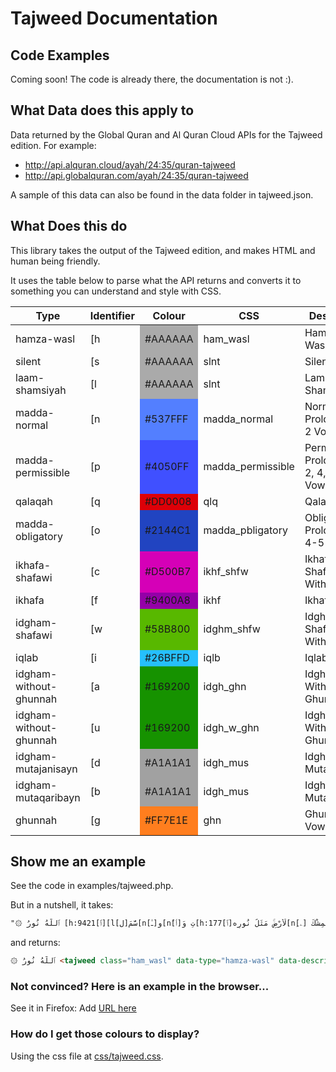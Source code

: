 # Tajweed Documentation

## Code Examples
Coming soon! The code is already there, the documentation is not :).

## What Data does this apply to
Data returned by the Global Quran and Al Quran Cloud APIs for the Tajweed edition. For example:
* http://api.alquran.cloud/ayah/24:35/quran-tajweed
* http://api.globalquran.com/ayah/24:35/quran-tajweed

A sample of this data can also be found in the data folder in tajweed.json.

## What Does this do
This library takes the output of the Tajweed edition, and makes HTML and human being friendly.

It uses the table below to parse what the API returns and converts it to something you can understand and style with CSS.

<table>
    <thead>
        <tr>
            <th>Type</th>
            <th>Identifier</th>
            <th>Colour</th>
            <th>CSS</th>
            <th>Description</th>
        </tr>
    </thead>
    <tbody>
                    <tr>
                <td class="ham_wasl">hamza-wasl</td>
                <td>[h</td>
                <td style="background-color: #AAAAAA">#AAAAAA</td>
                <td>ham_wasl</td>
                <td>Hamzat ul Wasl</td>
            </tr>
                    <tr>
                <td class="slnt">silent</td>
                <td>[s</td>
                <td style="background-color: #AAAAAA">#AAAAAA</td>
                <td>slnt</td>
                <td>Silent</td>
            </tr>
                    <tr>
                <td class="slnt">laam-shamsiyah</td>
                <td>[l</td>
                <td style="background-color: #AAAAAA">#AAAAAA</td>
                <td>slnt</td>
                <td>Lam Shamsiyyah</td>
            </tr>
                    <tr>
                <td class="madda_normal">madda-normal</td>
                <td>[n</td>
                <td style="background-color: #537FFF">#537FFF</td>
                <td>madda_normal</td>
                <td>Normal Prolongation: 2 Vowels</td>
            </tr>
                    <tr>
                <td class="madda_permissible">madda-permissible</td>
                <td>[p</td>
                <td style="background-color: #4050FF">#4050FF</td>
                <td>madda_permissible</td>
                <td>Permissible Prolongation: 2, 4, 6 Vowels</td>
            </tr>
                    <tr>
                <td class="qlq">qalaqah</td>
                <td>[q</td>
                <td style="background-color: #DD0008">#DD0008</td>
                <td>qlq</td>
                <td>Qalaqah</td>
            </tr>
                    <tr>
                <td class="madda_pbligatory">madda-obligatory</td>
                <td>[o</td>
                <td style="background-color: #2144C1">#2144C1</td>
                <td>madda_pbligatory</td>
                <td>Obligatory Prolongation: 4-5 Vowels</td>
            </tr>
                    <tr>
                <td class="ikhf_shfw">ikhafa-shafawi</td>
                <td>[c</td>
                <td style="background-color: #D500B7">#D500B7</td>
                <td>ikhf_shfw</td>
                <td>Ikhafa' Shafawi - With Meem</td>
            </tr>
                    <tr>
                <td class="ikhf">ikhafa</td>
                <td>[f</td>
                <td style="background-color: #9400A8">#9400A8</td>
                <td>ikhf</td>
                <td>Ikhafa'</td>
            </tr>
                    <tr>
                <td class="idghm_shfw">idgham-shafawi</td>
                <td>[w</td>
                <td style="background-color: #58B800">#58B800</td>
                <td>idghm_shfw</td>
                <td>Idgham Shafawi - With Meem</td>
            </tr>
                    <tr>
                <td class="iqlb">iqlab</td>
                <td>[i</td>
                <td style="background-color: #26BFFD">#26BFFD</td>
                <td>iqlb</td>
                <td>Iqlab</td>
            </tr>
                    <tr>
                <td class="idgh_ghn">idgham-without-ghunnah</td>
                <td>[a</td>
                <td style="background-color: #169200">#169200</td>
                <td>idgh_ghn</td>
                <td>Idgham - With Ghunnah</td>
            </tr>
                    <tr>
                <td class="idgh_w_ghn">idgham-without-ghunnah</td>
                <td>[u</td>
                <td style="background-color: #169200">#169200</td>
                <td>idgh_w_ghn</td>
                <td>Idgham - Without Ghunnah</td>
            </tr>
                    <tr>
                <td class="idgh_mus">idgham-mutajanisayn</td>
                <td>[d</td>
                <td style="background-color: #A1A1A1">#A1A1A1</td>
                <td>idgh_mus</td>
                <td>Idgham - Mutajanisayn</td>
            </tr>
                    <tr>
                <td class="idgh_mus">idgham-mutaqaribayn</td>
                <td>[b</td>
                <td style="background-color: #A1A1A1">#A1A1A1</td>
                <td>idgh_mus</td>
                <td>Idgham - Mutaqaribayn</td>
            </tr>
                    <tr>
                <td class="ghn">ghunnah</td>
                <td>[g</td>
                <td style="background-color: #FF7E1E">#FF7E1E</td>
                <td>ghn</td>
                <td>Ghunnah: 2 Vowels</td>
            </tr>
            </tbody>
</table>

## Show me an example

See the code in examples/tajweed.php.

But in a nutshell, it takes:


```html
"۞ ٱللَّهُ نُورُ [h:9421[ٱ][l[ل]سَّمَ[n[ـٰ]و[n[َٲ]تِ وَ[h:177[ٱ]لْأَرْضِ‌ۚ مَثَلُ نُورِه[n[ِۦ] كَمِشْكَ[s[و][n[ٲ][f:9422[ةٍ ف]ِيهَا مِصْبَاحٌ‌ۖ [h:9423[ٱ]لْمِصْبَاحُ فِى زُجَاجَةٍ‌ۖ [h:9424[ٱ][l[ل]زُّجَاجَةُ كَأَ[g[نّ]َهَا كَوْكَ[f:9425[بٌ د]ُرِّ[a:9426[ىٌّ ي]ُوقَدُ مِ[f:9427[ن ش]َجَرَ[a:9428[ةٍ م]ُّبَ[n[ـٰ]رَكَ[f:9429[ةٍ ز]َيْتُونَ[u:9430[ةٍ ل]َّا شَرْقِيَّ[a:9431[ةٍ و]َلَا غَرْبِيَّ[a:9432[ةٍ ي]َكَادُ زَيْتُهَا يُض[o[ِى]ٓءُ وَلَوْ لَمْ تَمْسَسْهُ نَا[a:9433[رٌ‌ۚ ن]ُّورٌ عَلَىٰ نُو[a:9434[رٍ‌ۗ ي]َهْدِى [h:2084[ٱ]للَّهُ لِنُورِه[n[ِۦ] م[a:476[َن ي]َش[o[َا]ٓءُ‌ۚ وَيَضْرِبُ [h:7110[ٱ]للَّهُ [h:6948[ٱ]لْأَمْثَ[n[ـٰ]لَ لِل[g[نّ]َاسِ‌ۗ وَ[h:72[ٱ]للَّهُ بِكُلِّ شَىْءٍ عَل[p[ِي]مٌ"
```

and returns:


```html
۞ ٱللَّهُ نُورُ <tajweed class="ham_wasl" data-type="hamza-wasl" data-description="Hamzat ul Wasl" data-tajweed=":9421">ٱ</tajweed><tajweed class="slnt" data-type="laam-shamsiyah" data-description="Lam Shamsiyyah" data-tajweed="">ل</tajweed>سَّمَ<tajweed class="madda_normal" data-type="madda-normal" data-description="Normal Prolongation: 2 Vowels" data-tajweed="">ـٰ</tajweed>و<tajweed class="madda_normal" data-type="madda-normal" data-description="Normal Prolongation: 2 Vowels" data-tajweed="">َٲ</tajweed>تِ وَ<tajweed class="ham_wasl" data-type="hamza-wasl" data-description="Hamzat ul Wasl" data-tajweed=":177">ٱ</tajweed>لْأَرْضِ‌ۚ مَثَلُ نُورِه<tajweed class="madda_normal" data-type="madda-normal" data-description="Normal Prolongation: 2 Vowels" data-tajweed="">ِۦ</tajweed> كَمِشْكَ<tajweed class="slnt" data-type="silent" data-description="Silent" data-tajweed="">و</tajweed><tajweed class="madda_normal" data-type="madda-normal" data-description="Normal Prolongation: 2 Vowels" data-tajweed="">ٲ</tajweed><tajweed class="ikhf" data-type="ikhafa" data-description="Ikhafa'" data-tajweed=":9422">ةٍ ف</tajweed>ِيهَا مِصْبَاحٌ‌ۖ <tajweed class="ham_wasl" data-type="hamza-wasl" data-description="Hamzat ul Wasl" data-tajweed=":9423">ٱ</tajweed>لْمِصْبَاحُ فِى زُجَاجَةٍ‌ۖ <tajweed class="ham_wasl" data-type="hamza-wasl" data-description="Hamzat ul Wasl" data-tajweed=":9424">ٱ</tajweed><tajweed class="slnt" data-type="laam-shamsiyah" data-description="Lam Shamsiyyah" data-tajweed="">ل</tajweed>زُّجَاجَةُ كَأَ<tajweed class="ghn" data-type="ghunnah" data-description="Ghunnah: 2 Vowels" data-tajweed="">نّ</tajweed>َهَا كَوْكَ<tajweed class="ikhf" data-type="ikhafa" data-description="Ikhafa'" data-tajweed=":9425">بٌ د</tajweed>ُرِّ<tajweed class="idgh_ghn" data-type="idgham-without-ghunnah" data-description="Idgham - With Ghunnah" data-tajweed=":9426">ىٌّ ي</tajweed>ُوقَدُ مِ<tajweed class="ikhf" data-type="ikhafa" data-description="Ikhafa'" data-tajweed=":9427">ن ش</tajweed>َجَرَ<tajweed class="idgh_ghn" data-type="idgham-without-ghunnah" data-description="Idgham - With Ghunnah" data-tajweed=":9428">ةٍ م</tajweed>ُّبَ<tajweed class="madda_normal" data-type="madda-normal" data-description="Normal Prolongation: 2 Vowels" data-tajweed="">ـٰ</tajweed>رَكَ<tajweed class="ikhf" data-type="ikhafa" data-description="Ikhafa'" data-tajweed=":9429">ةٍ ز</tajweed>َيْتُونَ<tajweed class="idgh_w_ghn" data-type="idgham-without-ghunnah" data-description="Idgham - Without Ghunnah" data-tajweed=":9430">ةٍ ل</tajweed>َّا شَرْقِيَّ<tajweed class="idgh_ghn" data-type="idgham-without-ghunnah" data-description="Idgham - With Ghunnah" data-tajweed=":9431">ةٍ و</tajweed>َلَا غَرْبِيَّ<tajweed class="idgh_ghn" data-type="idgham-without-ghunnah" data-description="Idgham - With Ghunnah" data-tajweed=":9432">ةٍ ي</tajweed>َكَادُ زَيْتُهَا يُض<tajweed class="madda_pbligatory" data-type="madda-obligatory" data-description="Obligatory Prolongation: 4-5 Vowels" data-tajweed="">ِى</tajweed>ٓءُ وَلَوْ لَمْ تَمْسَسْهُ نَا<tajweed class="idgh_ghn" data-type="idgham-without-ghunnah" data-description="Idgham - With Ghunnah" data-tajweed=":9433">رٌ‌ۚ ن</tajweed>ُّورٌ عَلَىٰ نُو<tajweed class="idgh_ghn" data-type="idgham-without-ghunnah" data-description="Idgham - With Ghunnah" data-tajweed=":9434">رٍ‌ۗ ي</tajweed>َهْدِى <tajweed class="ham_wasl" data-type="hamza-wasl" data-description="Hamzat ul Wasl" data-tajweed=":2084">ٱ</tajweed>للَّهُ لِنُورِه<tajweed class="madda_normal" data-type="madda-normal" data-description="Normal Prolongation: 2 Vowels" data-tajweed="">ِۦ</tajweed> م<tajweed class="idgh_ghn" data-type="idgham-without-ghunnah" data-description="Idgham - With Ghunnah" data-tajweed=":476">َن ي</tajweed>َش<tajweed class="madda_pbligatory" data-type="madda-obligatory" data-description="Obligatory Prolongation: 4-5 Vowels" data-tajweed="">َا</tajweed>ٓءُ‌ۚ وَيَضْرِبُ <tajweed class="ham_wasl" data-type="hamza-wasl" data-description="Hamzat ul Wasl" data-tajweed=":7110">ٱ</tajweed>للَّهُ <tajweed class="ham_wasl" data-type="hamza-wasl" data-description="Hamzat ul Wasl" data-tajweed=":6948">ٱ</tajweed>لْأَمْثَ<tajweed class="madda_normal" data-type="madda-normal" data-description="Normal Prolongation: 2 Vowels" data-tajweed="">ـٰ</tajweed>لَ لِل<tajweed class="ghn" data-type="ghunnah" data-description="Ghunnah: 2 Vowels" data-tajweed="">نّ</tajweed>َاسِ‌ۗ وَ<tajweed class="ham_wasl" data-type="hamza-wasl" data-description="Hamzat ul Wasl" data-tajweed=":72">ٱ</tajweed>للَّهُ بِكُلِّ شَىْءٍ عَل<tajweed class="madda_permissible" data-type="madda-permissible" data-description="Permissible Prolongation: 2, 4, 6 Vowels" data-tajweed="">ِي</tajweed>مٌ
```

### Not convinced? Here is an example in the browser...
See it in Firefox: Add <a href="#">URL here</a>

### How do I get those colours to display?

Using the css file at <a href="https://github.com/meezaan/alquran-tools/tree/master/examples/css/tajweed.css">css/tajweed.css</a>.
